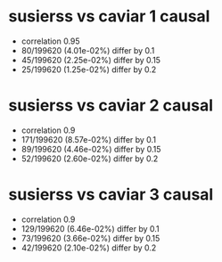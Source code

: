 # susierss vs caviar  1 causal

- correlation 0.95
- 80/199620 (4.01e-02%) differ by 0.1
- 45/199620 (2.25e-02%) differ by 0.15
- 25/199620 (1.25e-02%) differ by 0.2


# susierss vs caviar  2 causal

- correlation 0.9
- 171/199620 (8.57e-02%) differ by 0.1
- 89/199620 (4.46e-02%) differ by 0.15
- 52/199620 (2.60e-02%) differ by 0.2


# susierss vs caviar  3 causal

- correlation 0.9
- 129/199620 (6.46e-02%) differ by 0.1
- 73/199620 (3.66e-02%) differ by 0.15
- 42/199620 (2.10e-02%) differ by 0.2



